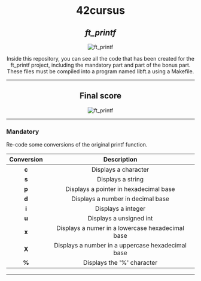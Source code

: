 <h1 align=center>
	<b>42cursus</b>
</h1>

<div align=center>
	<h2>
		<i>ft_printf</i>
	</h2>
	<img src="" alt=ft_printf badge/>
	<p align=center>
    		Inside this repository, you can see all the code that has been created for the ft_printf project, including the mandatory part and part of the bonus part. These files must be compiled into a program named libft.a using a Makefile.
	</p>
</div>

---

<div align=center>
	<h2>
		Final score
	</h2>
	<img src="" alt=ft_printf grade/>
</div>

---

<h3 align=left>
    Mandatory
</h3>
<p>
    Re-code some conversions of the original printf function.
</p>

| Conversion | Description |
| :---: | :---: |
| <b>c</b> | Displays a character |
| <b>s</b> | Displays a string |
| <b>p</b> | Displays a pointer in hexadecimal base |
| <b>d</b> | Displays a number in decimal base |
| <b>i</b> | Displays a integer |
| <b>u</b> | Displays a unsigned int |
| <b>x</b> | Displays a numer in a lowercase hexadecimal base |
| <b>X</b> | Displays a number in a uppercase hexadecimal base |
| <b>%</b> | Displays the '%' character |

---
